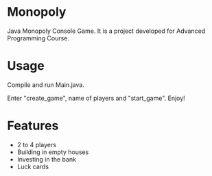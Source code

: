 # Monopoly
Java Monopoly Console Game.
It is a project developed for Advanced Programming Course.

# Usage
Compile and run Main.java.

Enter "create_game", name of players and "start_game".
Enjoy!
# Features
- 2 to 4 players
- Building in empty houses
- Investing in the bank
- Luck cards
